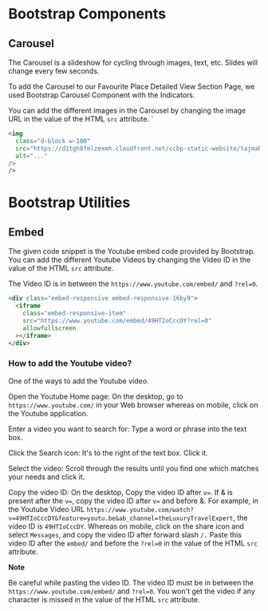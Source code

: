 # Bootstrap Components

## Carousel

The Carousel is a slideshow for cycling through images, text, etc. Slides will change every few seconds.

To add the Carousel to our Favourite Place Detailed View Section Page, we used Bootstrap Carousel Component with the Indicators.

You can add the different images in the Carousel by changing the image URL in the value of the HTML `src` attribute.
`

```HTML
<img
  class="d-block w-100"
  src="https://d1tgh8fmlzexmh.cloudfront.net/ccbp-static-website/tajmahal-c1-img.png"
  alt="..."
/>
/>
```

# Bootstrap Utilities

## Embed

The given code snippet is the Youtube embed code provided by Bootstrap. You can add the different Youtube Videos by changing the Video ID in the value of the HTML `src` attribute.

The Video ID is in between the `https://www.youtube.com/embed/` and `?rel=0`.

```HTML
<div class="embed-responsive embed-responsive-16by9">
  <iframe
    class="embed-responsive-item"
    src="https://www.youtube.com/embed/49HTIoCccDY?rel=0"
    allowfullscreen
  ></iframe>
</div>
```

### How to add the Youtube video?

One of the ways to add the Youtube video.

Open the Youtube Home page: On the desktop, go to `https://www.youtube.com/` in your Web browser whereas on mobile, click on the Youtube application.

Enter a video you want to search for: Type a word or phrase into the text box.

Click the Search icon: It's to the right of the text box. Click it.

Select the video: Scroll through the results until you find one which matches your needs and click it.

Copy the video ID:
On the desktop, Copy the video ID after `v=`. If & is present after the `v=`, copy the video ID after `v=` and before &. For example, in the Youtube Video URL `https://www.youtube.com/watch?v=49HTIoCccDY&feature=youtu.be&ab_channel=theLuxuryTravelExpert`, the video ID is `49HTIoCccDY`.
Whereas on mobile, click on the share icon and select `Messages`, and copy the video ID after forward slash `/.`
Paste this video ID after the `embed/` and before the `?rel=0` in the value of the HTML `src` attribute.

<b>Note</b>

Be careful while pasting the video ID. The video ID must be in between the `https://www.youtube.com/embed/` and `?rel=0`. You won't get the video if any character is missed in the value of the HTML `src` attribute.
